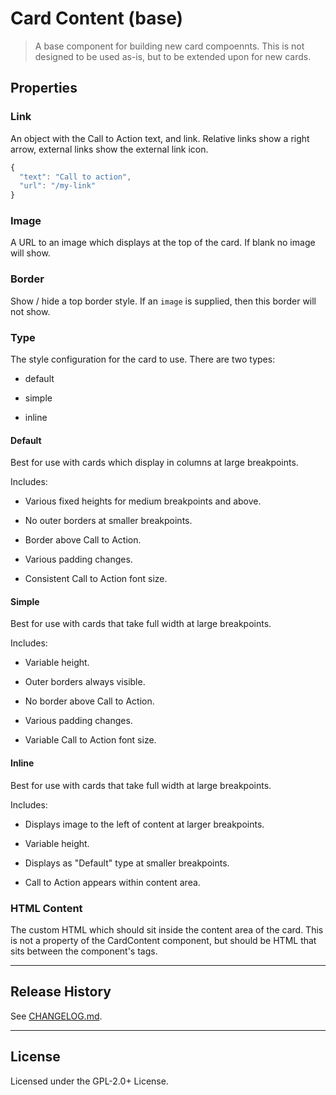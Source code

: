 # Card Content (base)

> A base component for building new card compoennts. This is not designed
to be used as-is, but to be extended upon for new cards.

## Properties

### Link

An object with the Call to Action text, and link. Relative links show a right
arrow, external links show the external link icon.

```js
{
  "text": "Call to action",
  "url": "/my-link"
}
```

### Image

A URL to an image which displays at the top of the card. If blank no image
will show.

### Border

Show / hide a top border style. If an `image` is supplied, then this border
will not show.

### Type

The style configuration for the card to use. There are two types:

* default

* simple

* inline

#### Default

Best for use with cards which display in columns at large breakpoints.

Includes:

* Various fixed heights for medium breakpoints and above.

* No outer borders at smaller breakpoints.

* Border above Call to Action.

* Various padding changes.

* Consistent Call to Action font size.

#### Simple

Best for use with cards that take full width at large breakpoints.

Includes:

* Variable height.

* Outer borders always visible.

* No border above Call to Action.

* Various padding changes.

* Variable Call to Action font size.

#### Inline

Best for use with cards that take full width at large breakpoints.

Includes:

* Displays image to the left of content at larger breakpoints.

* Variable height.

* Displays as "Default" type at smaller breakpoints.

* Call to Action appears within content area.

### HTML Content

The custom HTML which should sit inside the content area of the card. This is
not a property of the CardContent component, but should be HTML that sits
between the component's tags.

--------------------------------------------------------------------------------

## Release History

See [CHANGELOG.md](./CHANGELOG.md).

--------------------------------------------------------------------------------

## License

Licensed under the GPL-2.0+ License.
